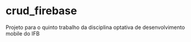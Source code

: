 # crud_firebase

Projeto para o quinto trabalho da disciplina optativa de desenvolvimento mobile do IFB